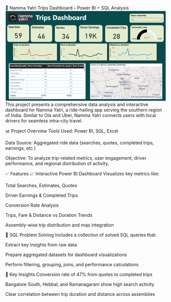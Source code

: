 🚕 Namma Yatri Trips Dashboard – Power BI + SQL Analysis
![Dashboard Preview](dashboard_preview.png)
This project presents a comprehensive data analysis and interactive dashboard for Namma Yatri, a ride-hailing app serving the southern region of India. Similar to Ola and Uber, Namma Yatri connects users with local drivers for seamless intra-city travel.

📊 Project Overview
Tools Used: Power BI, SQL, Excel

Data Source: Aggregated ride data (searches, quotes, completed trips, earnings, etc.)

Objective: To analyze trip-related metrics, user engagement, driver performance, and regional distribution of activity.

✅ Features
📈 Interactive Power BI Dashboard
Visualizes key metrics like:

Total Searches, Estimates, Quotes

Driver Earnings & Completed Trips

Conversion Rate Analysis

Trips, Fare & Distance vs Duration Trends

Assembly-wise trip distribution and map integration

💾 SQL Problem Solving
Includes a collection of solved SQL queries that:

Extract key insights from raw data

Prepare aggregated datasets for dashboard visualizations

Perform filtering, grouping, joins, and performance calculations

🧩 Key Insights
Conversion rate of 47% from quotes to completed trips

Bangalore South, Hebbal, and Ramanagaram show high search activity

Clear correlation between trip duration and distance across assemblies
